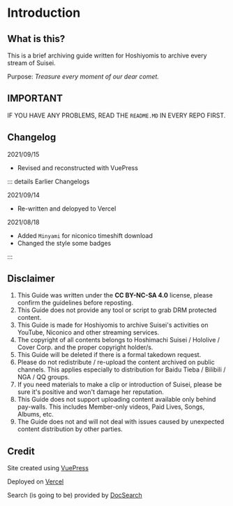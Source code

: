 # Introduction

## What is this?

This is a brief archiving guide written for Hoshiyomis to archive every stream of Suisei.

Purpose: *Treasure every moment of our dear comet.*

## IMPORTANT

IF YOU HAVE ANY PROBLEMS, READ THE `README.MD` IN EVERY REPO FIRST. 

## Changelog

2021/09/15

- Revised and reconstructed with VuePress

::: details Earlier Changelogs

2021/09/14
- Re-written and delopyed to Vercel

2021/08/18
- Added `Minyami` for niconico timeshift download
- Changed the style some badges

:::

## Disclaimer

1. This Guide was written under the **CC BY-NC-SA 4.0** license, please confirm the guidelines before reposting.
2. This Guide does not provide any tool or script to grab DRM protected content.
3. This Guide is made for Hoshiyomis to archive Suisei's activities on YouTube, Niconico and other streaming services.
4. The copyright of all contents belongs to Hoshimachi Suisei / Hololive / Cover Corp. and the proper copyright holder/s.
5. This Guide will be deleted if there is a formal takedown request.
6. Please do not redistribute / re-upload the content archived on public channels. This applies especially to distribution for Baidu Tieba / Bilibili / NGA / QQ groups.
7. If you need materials to make a clip or introduction of Suisei, please be sure it's positive and won't damage her reputation.
8. This Guide does not support uploading content available only behind pay-walls. This includes Member-only videos, Paid Lives, Songs, Albums, etc.
9. The Guide does not and will not deal with issues caused by unexpected content distribution by other parties.

## Credit

Site created using [VuePress](https://vuepress.vuejs.org/)

Deployed on [Vercel](http://vercel.com/)

Search (is going to be) provided by [DocSearch](https://docsearch.algolia.com/)
